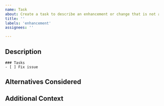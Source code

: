 ```yaml
---
name: Task
about: Create a task to describe an enhancement or change that is not a bug.
title: ''
labels: 'enhancement'
assignees: ''

---
```


## Description

<!-- A clear and concise description of the task. -->
<!-- The sections suggested are intended to make it easy to create a -->
<!-- descriptive issue Change as needed! -->

```[tasklist]
### Tasks
- [ ] Fix issue

```

## Alternatives Considered

<!-- Have any alternative solutions been considered? -->

## Additional Context

<!-- Is there any additional context that would be helpful? -->
